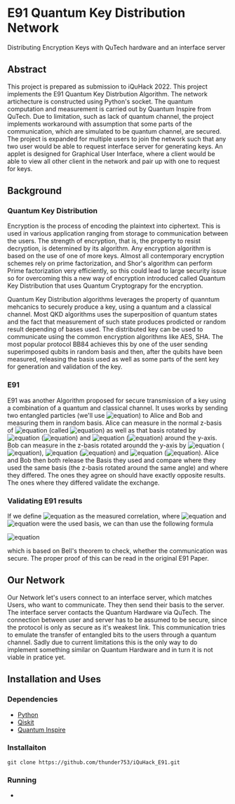 # E91 Quantum Key Distribution Network
Distributing Encryption Keys with QuTech hardware and an interface server

## Abstract 
This project is prepared as submission to iQuHack 2022. This project implements the E91 Quantum Key Distrbution Algorithm. The network artichecture is constructed using Python's socket. The quantum computation and measurement is carried out by Quantum Inspire from QuTech. Due to limitation, such as lack of quantum channel, the project implements workaround with assumption that some parts of the communication, which are simulated to be quantum channel, are secured. The project is expanded for multiple users to join the network such that any two user would be able to request interface server for generating keys. An applet is designed for Graphical User Interface, where a client would be able to view all other client in the network and pair up with one to request for keys.

## Background

### Quantum Key Distribution

Encryption is the process of encoding the plaintext into ciphertext. This is used in various application ranging from storage to communication between the users. The strength of encryption, that is, the property to resist decryption, is determined by its algorithm. Any encryption algorithm is based on the use of one of more keys. Almost all contemporary encryption schemes rely on prime factorization, and Shor's algorithm can perform Prime factorization very efficiently, so this could lead to large security issue so for overcoming this a new way of encryption introduced called Quantum Key Distribution that uses Quantum Cryptograpy for the  encryption. 

Quantum Key Distribution algorithms leverages the property of quanntum mehcanics to securely produce a key, using a quantum and a classical channel. Most QKD algorithms uses the superposition of quantum states and the fact that measurement of such state produces prodicted or random result depending of bases used. The distributed key can be used to communicate using the common encryption algorithms like AES, SHA. The most popular protocol BB84 achieves this by one of the user sending superimposed qubits in random basis and then, after the qubits have been measured, releasing the basis used as well as some parts of the sent key for generation and validation of the key.

### E91
E91 was another Algorithm proposed for secure transmission of a key using a combination of a quantum and classical channel.
It uses works by sending two entangled particles (we'll use ![equation](https://latex.codecogs.com/svg.image?%5Cinline%20%7C%5Cpsi%5Crangle=%5Cfrac%7B1%7D%7B%5Csqrt%7B2%7D%7D(%7C01%5Crangle&plus;%7C10%5Crangle))) 
to Alice and Bob and measuring them in random basis. Alice can measure in the normal z-basis of ![equation](https://latex.codecogs.com/svg.image?%5Cinline%20%5C%7B%7C0%5Crangle,%20%7C1%5Crangle%5C%7D) 
(called ![equation](https://latex.codecogs.com/svg.image?%5Cinline%20a_1)) as well as that basis rotated by ![equation](https://latex.codecogs.com/svg.image?%5Cinline%20%5Cfrac%7B1%7D%7B4%7D%5Cpi) (![equation](https://latex.codecogs.com/svg.image?%5Cinline%20a_2)) and ![equation](https://latex.codecogs.com/svg.image?%5Cinline%20%5Cfrac%7B1%7D%7B2%7D%5Cpi) (![equation](https://latex.codecogs.com/svg.image?%5Cinline%20a_3)) around the y-axis. 
Bob can measure in the z-basis rotated aroundd the y-axis by ![equation](https://latex.codecogs.com/svg.image?%5Cinline%20%5Cfrac%7B1%7D%7B4%7D%5Cpi) (![equation](https://latex.codecogs.com/svg.image?%5Cinline%20b_1)), ![equation](https://latex.codecogs.com/svg.image?%5Cinline%20%5Cfrac%7B1%7D%7B2%7D%5Cpi) (![equation](https://latex.codecogs.com/svg.image?%5Cinline%20b_2)) 
and ![equation](https://latex.codecogs.com/svg.image?%5Cinline%20%5Cfrac%7B3%7D%7B4%7D%5Cpi) (![equation](https://latex.codecogs.com/svg.image?%5Cinline%20b_3)).
Alice and Bob then both release the Basis they used and compare where they used the same basis (the z-basis rotated 
around the same angle) and where they differed. The ones they agree on should have exactly opposite results. The ones
 where they differed validate the exchange.

### Validating E91 results
If we define ![equation](https://latex.codecogs.com/svg.image?%5Cinline%20E(a_i,%20a_j)) as the measured 
correlation, where ![equation](https://latex.codecogs.com/svg.image?%5Cinline%20a_i) and ![equation](https://latex.codecogs.com/svg.image?%5Cinline%20a_j) were the used basis, we can than use the following formula

![equation](https://latex.codecogs.com/svg.image?%5Cinline%20-2%5Csqrt%7B2%7D%5Cstackrel%7B?%7D%7B=%7DE(a_1,%20b_1)-E(a_1,b_3)&plus;E(a_3,b_1)&plus;E(a_3,b_3))

which is based on Bell's theorem to check, whether the communication was secure. The proper proof of this can be read in the original E91 Paper.

## Our Network
Our Network let's users connect to an interface server, which matches Users, who want to communicate. They then send their basis to the server. The interface server contacts the Quantum Hardware via QuTech. The connection between user and server has to be assumed to be secure, since the protocol is only as secure as it's weakest link. This communication tries to emulate the transfer of entangled bits to the users through a quantum channel. Sadly due to current limitations this is the only way to do implement something similar on Quantum Hardware and in turn it is not viable in pratice yet.

## Installation and Uses

### Dependencies 
- [Python](https://www.python.org/downloads/)
- [Qiskit](https://qiskit.org/)
- [Quantum Inspire](https://github.com/QuTech-Delft/quantuminspire#installation)

### Installaiton 
`git clone https://github.com/thunder753/iQuHack_E91.git`

### Running

- 
